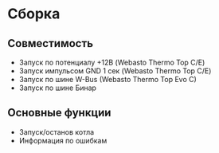 # Сборка

## Совместимость

* Запуск по потенциалу +12В (Webasto Thermo Top C/E)
* Запуск импульсом GND 1 сек (Webasto Thermo Top C/E)
* Запуск по шине W-Bus (Webasto Thermo Top Evo C)
* Запуск по шине Бинар

## Основные функции

* Запуск/останов котла
* Информация по ошибкам